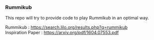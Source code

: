 ### Rummikub

This repo will try to provide code to play Rummikub in an optimal way.  

Rummikub : https://search.lilo.org/results.php?q=rummikub  
Inspiration Paper : https://arxiv.org/pdf/1604.07553.pdf 